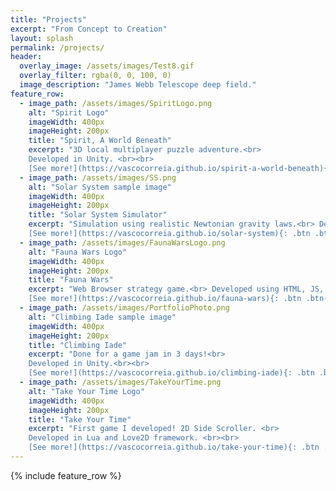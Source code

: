 ```yaml
---
title: "Projects"
excerpt: "From Concept to Creation"
layout: splash
permalink: /projects/
header:
  overlay_image: /assets/images/Test8.gif
  overlay_filter: rgba(0, 0, 100, 0)
  image_description: "James Webb Telescope deep field."
feature_row:
  - image_path: /assets/images/SpiritLogo.png
    alt: "Spirit Logo"
    imageWidth: 400px
    imageHeight: 200px
    title: "Spirit, A World Beneath"
    excerpt: "3D local multiplayer puzzle adventure.<br>
    Developed in Unity. <br><br>
    [See more!](https://vascocorreia.github.io/spirit-a-world-beneath){: .btn .btn--primary .align-center}"
  - image_path: /assets/images/SS.png
    alt: "Solar System sample image"
    imageWidth: 400px
    imageHeight: 200px
    title: "Solar System Simulator"
    excerpt: "Simulation using realistic Newtonian gravity laws.<br> Developed in Unity<br><br>
    [See more!](https://vascocorreia.github.io/solar-system){: .btn .btn--primary .align-center}"
  - image_path: /assets/images/FaunaWarsLogo.png
    alt: "Fauna Wars Logo"
    imageWidth: 400px
    imageHeight: 200px
    title: "Fauna Wars"
    excerpt: "Web Browser strategy game.<br> Developed using HTML, JS, CSS and Nodejs.<br><br>
    [See more!](https://vascocorreia.github.io/fauna-wars){: .btn .btn--primary .align-center}"
  - image_path: /assets/images/PortfolioPhoto.png
    alt: "Climbing Iade sample image"
    imageWidth: 400px
    imageHeight: 200px
    title: "Climbing Iade"
    excerpt: "Done for a game jam in 3 days!<br>
    Developed in Unity.<br><br>
    [See more!](https://vascocorreia.github.io/climbing-iade){: .btn .btn--primary .align-center}"
  - image_path: /assets/images/TakeYourTime.png
    alt: "Take Your Time Logo"
    imageWidth: 400px
    imageHeight: 200px
    title: "Take Your Time"
    excerpt: "First game I developed! 2D Side Scroller. <br>
    Developed in Lua and Love2D framework. <br><br>
    [See more!](https://vascocorreia.github.io/take-your-time){: .btn .btn--primary .align-center}"
---
```


{% include feature_row %}
